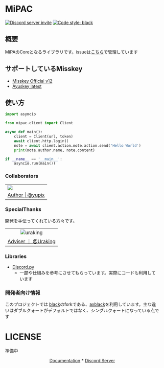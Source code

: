 # MiPAC

<a href="https://discord.gg/CcT997U"><img src="https://img.shields.io/discord/530299114387406860?style=flat-square&color=5865f2&logo=discord&logoColor=ffffff&label=discord" alt="Discord server invite" /></a>
<a href="https://github.com/psf/black"><img alt="Code style: black" src="https://img.shields.io/badge/code%20style-axblack-8bd124.svg"></a>

## 概要

MiPAのCoreとなるライブラリです。issueは[こちら](https://code.teamblackcrystal.com/projects/120/issues)で管理しています

## サポートしているMisskey

- [Misskey Official v12](https://github.com/misskey-dev/misskey)
- [Ayuskey latest](https://gtihub.com/teamblackcrystal/misskey)

## 使い方

```python
import asyncio

from mipac.client import Client

async def main():
    client = Client(url, token)
    await client.http.login()
    note = await client.action.note.action.send('Hello World')
    print(note.author.name, note.content)

if __name__ == '__main__':
    asyncio.run(main())
```

### Collaborators

<table>
    <tr>
        <td><img src="https://avatars.githubusercontent.com/u/50538210?s=120&v=4"></img></td>
    </tr>
    <tr>
        <td align="center"><a href="https://github.com/yupix">Author | @yupix</a></td>
    </tr>
</table>

### SpecialThanks

開発を手伝ってくれている方々です。
<table>
    <tr>
        <td align="center">
            <img src="https://avatars.githubusercontent.com/u/26793720?s=120&v=4" alt="uraking"/>
        </td>
    </tr>
    <tr>
        <td><a href="https://github.com/Uraking-Github">Adviser  ｜ @Uraking</a></td>
    </tr>
</table>

### Libraries

- [Discord.py](https://github.com/Rapptz/discord.py)
    - 一部や仕組みを参考にさせてもらっています。実際にコードも利用しています

### 開発者向け情報

このプロジェクトでは [black](https://github.com/psf/black)のforkである、[axblack](https://github.com/axiros/axblack)を利用しています。主な違いはダブルクォートがデフォルトではなく、シングルクォートになっている点です

# LICENSE

準備中

<p align="center">
    <a href="">Documentation</a>
    *
    <a href="https://discord.gg/CcT997U">Discord Server</a>
</p>

